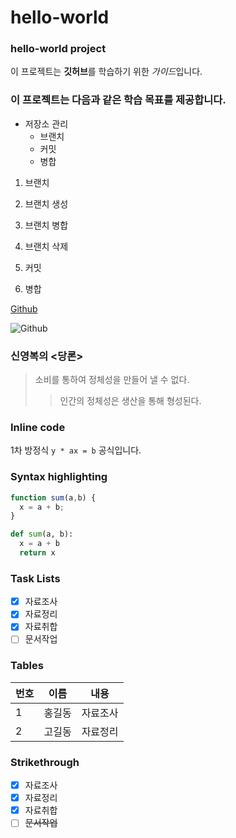 # hello-world
### hello-world project

이 프로젝트는 **깃허브**를 학습하기 위한 *가이드*입니다.

### 이 프로젝트는 다음과 같은 학습 목표를 제공합니다.
* 저장소 관리
  * 브랜치
  * 커밋
  * 병합

1. 브랜치
  1. 브랜치 생성
  1. 브랜치 병합
  1. 브랜치 삭제

1. 커밋
1. 병합

[Github](https://github.com)

![Github](https://github.com/images/logo.jgp)

### 신영복의 <당론>
> 소비를 통하여 정체성을 만들어 낼 수 없다.
>> 인간의 정체성은 생산을 통해 형성된다.

### Inline code
1차 방정식 `y * ax = b` 공식입니다.

### Syntax highlighting
```javascript
function sum(a,b) {
  x = a + b;
}
```

```python
def sum(a, b):
  x = a + b
  return x
```

### Task Lists
- [X] 자료조사
- [X] 자료정리
- [X] 자료취합
- [ ] 문서작업

### Tables
번호 | 이름 | 내용
-----|-----|-------
1    | 홍길동 | 자료조사
2    | 고길동 | 자료정리

### Strikethrough
- [X] 자료조사
- [X] 자료정리
- [X] 자료취합
- [ ] ~~문서작업~~
